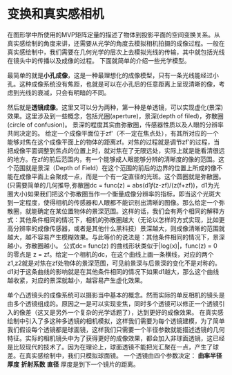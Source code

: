 # 变换和真实感相机
在图形学中所使用的MVP矩阵定量的描述了物体到投影平面的空间变换关系。从真实感绘制的角度来讲，还需要从光学的角度去模拟相机拍摄的成像过程。一般在真实感绘制中，我们需要在几何光学的层次上去模拟光线的传输，其中就包括光线在镜头中的传播以及成像的过程。
下面就简单的介绍一些光学模型。

最简单的就是**小孔成像**，这是一种最理想化的成像模型，只有一条光线能经过小孔。这种成像系统没有焦距，也就是可以在小孔后的任意距离上呈现清晰的像，考虑到光线的衰减，只会有明暗的不同。

然后就是**透镜成像**。这里又可以分为两种，第一种是单透镜，可以实现虚化(景深)效果。这里涉及到一些概念，包括光圈(aperture)，景深(depth of filed)，弥散圈(circle of confusion)。
景深的程度其实由弥散圈，传感器性质以及人眼的分辨率共同决定的。
给定一个成像平面位于zf'（不一定在焦点处），有其所对应的一个能够对焦在这个成像平面上的物体的距离zf。对焦的过程就是调节zf'的过程，当把成像平面调整到焦点的位置上时，就对焦在了无限远处，实际上就是能看清很远的地方。在zf的前后范围内，有一个能够成人眼能够分辨的清晰度的像的范围。这个范围就是景深（Depth of Field）在这个范围的前后的边界的位置上所成的像不能在成像平面上会聚成一点，而是一个有一定直径的光斑。这个圆圈就是弥散圈。(只需要简单的几何推导,弥散圈dc = func(z) = abs(d1*f*(z-zf)/(z(f+zf))，d1为光圈大小)如果我们把这个弥散圈当作一个衡量成像分辨率的指标，即当这个光斑大到一定程度，使得相机的传感器和人眼都不能识别出清晰的图像。那么给定一个弥散圈，就能确定在某位置物体的景深范围。这样的话，我们会有两个相同的解释方式：其他条件相同的情况下，相机的弥散圈越大（无论以怎样的方式实现，比如更高分辨率的成像传感器，或者是其他什么黑科技）景深越大，则成像清晰的范围就越大，越不容易产生模糊效果。与此等价的说法是：其他条件相同的情况下，景深越小，弥散圈越小。
公式dc= func(z) 的曲线形状类似于|log(x)|，func(z) = 0 的零点是 z = zf。给定一个相机的dc，在这个曲线上画一条横线，对应的两个z1,z2就是对焦在zf处物体的景深范围，可见前景深与后景深的变化不是对称的。d1对于这条曲线的影响就是在其他条件相同的情况下如果d1越大，那么这个曲线越收紧，对应的景深就越小，越容易产生虚化效果。

单个凸透镜头的成像系统可以摄影当中基本的概念。然而实际的单反相机的镜头是由多个透镜组成的。原因之一是可以实现变焦，同时多个透镜可以修正一个透镜引入的像差（这又是另外一个复杂的光学话题了），达到更好的成像效果。
在真实感绘制中引入了多这种多透镜的相机模拟，这样我们需要为每个透镜建模，为了简单我们假设每个透镜都是球面镜，这样我们只需要一个半径参数就能描述透镜的几何特征。实际的相机镜头中为了获得更好的成像效果，都会加入非球面透镜，这已经是比较现代的技术了。因为在理论上，球面透镜不能把光汇聚在一点，产生了球差。在真实感绘制中，我们只模拟球面镜。
一个透镜由四个参数决定：
**曲率半径** **厚度** **折射系数** **直径**
厚度是到下一个镜片的距离。

